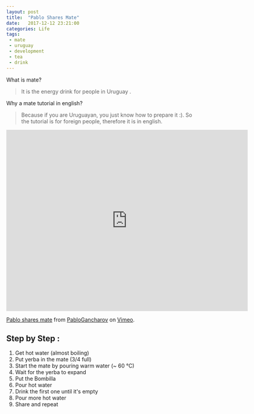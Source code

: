 ```yaml
---
layout: post
title:  "Pablo Shares Mate"
date:   2017-12-12 23:21:00
categories: Life
tags:
 - mate 
 - uruguay
 - development
 - tea
 - drink
---
```


What is mate? 

> It is the energy drink for people in Uruguay .

Why a mate tutorial in english?

> Because if you are Uruguayan, you just know how to prepare it :). So the tutorial is for foreign people, therefore it is in english.

<iframe src="https://player.vimeo.com/video/247405695" width="640" height="480" frameborder="0" webkitallowfullscreen mozallowfullscreen allowfullscreen></iframe>
<p><a href="https://vimeo.com/247405695">Pablo shares mate</a> from <a href="https://vimeo.com/user4941552">PabloGancharov</a> on <a href="https://vimeo.com">Vimeo</a>.</p>


## Step by Step :

1. Get hot water (almost boiling)
2. Put yerba in the mate (3/4 full)
3. Start the mate by pouring warm water (~ 60 °C)
4. Wait for the yerba to expand
5. Put the Bombilla
6. Pour hot water
7. Drink the first one until it's empty
8. Pour more hot water
9. Share and repeat


